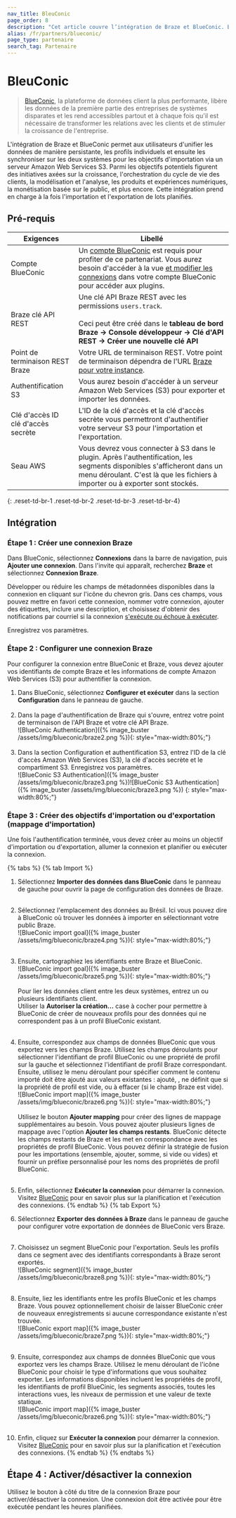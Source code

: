 ```yaml
---
nav_title: BleuConic
page_order: 8
description: "Cet article couvre l’intégration de Braze et BlueConic. BlueConic est une plateforme de données client de premier plan qui fournit des données accessibles à la première partie partout et à chaque fois qu’il est nécessaire de transformer les relations avec les clients et de stimuler la croissance de l’entreprise."
alias: /fr/partners/blueconic/
page_type: partenaire
search_tag: Partenaire
---
```


# BleuConic

> [BlueConic][1], la plateforme de données client la plus performante, libère les données de la première partie des entreprises de systèmes disparates et les rend accessibles partout et à chaque fois qu'il est nécessaire de transformer les relations avec les clients et de stimuler la croissance de l'entreprise.

L'intégration de Braze et BlueConic permet aux utilisateurs d'unifier les données de manière persistante, les profils individuels et ensuite les synchroniser sur les deux systèmes pour les objectifs d'importation via un serveur Amazon Web Services S3. Parmi les objectifs potentiels figurent des initiatives axées sur la croissance, l'orchestration du cycle de vie des clients, la modélisation et l'analyse, les produits et expériences numériques, la monétisation basée sur le public, et plus encore. Cette intégration prend en charge à la fois l'importation et l'exportation de lots planifiés.

## Pré-requis

| Exigences                                   | Libellé                                                                                                                                                                                                      |
| ------------------------------------------- | ------------------------------------------------------------------------------------------------------------------------------------------------------------------------------------------------------------ |
| Compte BlueConic                            | Un [compte BlueConic][1] est requis pour profiter de ce partenariat. Vous aurez besoin d'accéder à la vue [et modifier les connexions][4] dans votre compte BlueConic pour accéder aux plugins.              |
| Braze clé API REST                          | Une clé API Braze REST avec les permissions `users.track`. <br><br> Ceci peut être créé dans le **tableau de bord Braze -> Console développeur -> Clé d'API REST -> Créer une nouvelle clé API** |
| Point de terminaison REST Braze             | Votre URL de terminaison REST. Votre point de terminaison dépendra de l'URL [Braze pour votre instance][2].                                                                                                  |
| Authentification S3                         | Vous aurez besoin d'accéder à un serveur Amazon Web Services (S3) pour exporter et importer les données.                                                                                                     |
| Clé d'accès ID<br>clé d'accès secrète | L'ID de la clé d'accès et la clé d'accès secrète vous permettront d'authentifier votre serveur S3 pour l'importation et l'exportation.                                                                       |
| Seau AWS                                    | Vous devrez vous connecter à S3 dans le plugin. Après l'authentification, les segments disponibles s'afficheront dans un menu déroulant. C'est là que les fichiers à importer ou à exporter sont stockés.    |
{: .reset-td-br-1 .reset-td-br-2 .reset-td-br-3 .reset-td-br-4}

## Intégration

### Étape 1 : Créer une connexion Braze

Dans BlueConic, sélectionnez **Connexions** dans la barre de navigation, puis **Ajouter une connexion**. Dans l'invite qui apparaît, recherchez **Braze** et sélectionnez **Connexion Braze**.

Développer ou réduire les champs de métadonnées disponibles dans la connexion en cliquant sur l'icône du chevron gris. Dans ces champs, vous pouvez mettre en favori cette connexion, nommer votre connexion, ajouter des étiquettes, inclure une description, et choisissez d'obtenir des notifications par courriel si la connexion [s'exécute ou échoue à exécuter][5].

Enregistrez vos paramètres.

### Étape 2 : Configurer une connexion Braze

Pour configurer la connexion entre BlueConic et Braze, vous devez ajouter vos identifiants de compte Braze et les informations de compte Amazon Web Services (S3) pour authentifier la connexion.

1. Dans BlueConic, sélectionnez **Configurer et exécuter** dans la section **Configuration** dans le panneau de gauche.<br><br>
2. Dans la page d'authentification de Braze qui s'ouvre, entrez votre point de terminaison de l'API Braze et votre clé API Braze.<br> ![BlueConic Authentication]({% image_buster /assets/img/blueconic/braze2.png %}){: style="max-width:80%;"}<br><br>
3. Dans la section Configuration et authentification S3, entrez l'ID de la clé d'accès Amazon Web Services (S3), la clé d'accès secrète et le compartiment S3. Enregistrez vos paramètres. <br>![BlueConic S3 Authentication]({% image_buster /assets/img/blueconic/braze3.png %})![BlueConic S3 Authentication]({% image_buster /assets/img/blueconic/braze3.png %}) {: style="max-width:80%;"}

### Étape 3 : Créer des objectifs d'importation ou d'exportation (mappage d'importation)

Une fois l'authentification terminée, vous devez créer au moins un objectif d'importation ou d'exportation, allumer la connexion et planifier ou exécuter la connexion.

{% tabs %}
{% tab Import %}

1. Sélectionnez **Importer des données dans BlueConic** dans le panneau de gauche pour ouvrir la page de configuration des données de Braze.<br><br>
2. Sélectionnez l'emplacement des données au Brésil. Ici vous pouvez dire à BlueConic où trouver les données à importer en sélectionnant votre public Braze.<br>![BlueConic import goal]({% image_buster /assets/img/blueconic/braze4.png %}){: style="max-width:80%;"}<br><br>
3. Ensuite, cartographiez les identifiants entre Braze et BlueConic. <br>![BlueConic import goal]({% image_buster /assets/img/blueconic/braze5.png %}){: style="max-width:80%;"}<br><br> Pour lier les données client entre les deux systèmes, entrez un ou plusieurs identifiants client.<br>Utiliser la **Autoriser la création...** case à cocher pour permettre à BlueConic de créer de nouveaux profils pour des données qui ne correspondent pas à un profil BlueConic existant.<br><br>
4. Ensuite, correspondez aux champs de données BlueConic que vous exportez vers les champs Braze. Utilisez les champs déroulants pour sélectionner l'identifiant de profil BlueConic ou une propriété de profil sur la gauche et sélectionnez l'identifiant de profil Braze correspondant. Ensuite, utilisez le menu déroulant pour spécifier comment le contenu importé doit être ajouté aux valeurs existantes : ajouté, , ne définit que si la propriété de profil est vide, ou à effacer (si le champ Braze est vide).<br>![BlueConic import map]({% image_buster /assets/img/blueconic/braze6.png %}){: style="max-width:80%;"}<br><br>Utilisez le bouton **Ajouter mapping** pour créer des lignes de mappage supplémentaires au besoin. Vous pouvez ajouter plusieurs lignes de mappage avec l'option **Ajouter les champs restants**. BlueConic détecte les champs restants de Braze et les met en correspondance avec les propriétés de profil BlueConic. Vous pouvez définir la stratégie de fusion pour les importations (ensemble, ajouter, somme, si vide ou vides) et fournir un préfixe personnalisé pour les noms des propriétés de profil BlueConic.<br><br>
5. Enfin, sélectionnez **Exécuter la connexion** pour démarrer la connexion. Visitez [BlueConic](https://support.blueconic.com/hc/en-us/articles/205957522-Scheduling-Connections) pour en savoir plus sur la planification et l'exécution des connexions.
{% endtab %}
{% tab Export %}

1. Sélectionnez **Exporter des données à Braze** dans le panneau de gauche pour configurer votre exportation de données de BlueConic vers Braze.<br><br>
2. Choisissez un segment BlueConic pour l'exportation. Seuls les profils dans ce segment avec des identifiants correspondants à Braze seront exportés.<br>![BlueConic segment]({% image_buster /assets/img/blueconic/braze8.png %}){: style="max-width:80%;"}<br><br>
3. Ensuite, liez les identifiants entre les profils BlueConic et les champs Braze. Vous pouvez optionnellement choisir de laisser BlueConic créer de nouveaux enregistrements si aucune correspondance existante n'est trouvée.<br>![BlueConic export map]({% image_buster /assets/img/blueconic/braze7.png %}){: style="max-width:80%;"}<br><br>
4. Ensuite, correspondez aux champs de données BlueConic que vous exportez vers les champs Braze. Utilisez le menu déroulant de l'icône BlueConic pour choisir le type d'informations [](https://support.blueconic.com/hc/en-us/articles/4405501836955-Braze-Connection#creating-export-goals) que vous souhaitez exporter. Les informations disponibles incluent les propriétés de profil, les identifiants de profil BlueCinic, les segments associés, toutes les interactions vues, les niveaux de permission et une valeur de texte statique.<br>![BlueConic import map]({% image_buster /assets/img/blueconic/braze6.png %}){: style="max-width:80%;"}<br><br>
5. Enfin, cliquez sur **Exécuter la connexion** pour démarrer la connexion. Visitez [BlueConic](https://support.blueconic.com/hc/en-us/articles/205957522-Scheduling-Connections) pour en savoir plus sur la planification et l'exécution des connexions.
{% endtab %}
{% endtabs %}

## Étape 4 : Activer/désactiver la connexion

Utilisez le bouton à côté du titre de la connexion Braze pour activer/désactiver la connexion. Une connexion doit être activée pour être exécutée pendant les heures planifiées.

[1]: https://www.blueconic.com/

[1]: https://www.blueconic.com/
[2]: https://portal.aws.amazon.com/billing/signup#/start
[4]: https://support.blueconic.com/hc/en-us/articles/202607121-BlueConic-Roles
[5]: https://support.blueconic.com/hc/en-us/articles/205957522#h_01F4VR7SG7NKB3FMQXCB2Q8JNZ